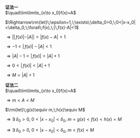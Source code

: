 **证法一**  
$\quad\lim\limits_{x\to x_0}f(x)=A$  
  
$\Rightarrow\rm{let}\;\epsilon=1,\;\exists\;\delta_0>0,\;0<|x-x_0|<\delta_0,\;\forall\;f(x),\;|\,f(x)-A|<1$  
  
$\Rightarrow | |\,f(x)|-|A| |<|f(x)-A|<1$  
  
$\Rightarrow -1<|\,f(x)|-|A|<1$  
  
$\Rightarrow |A|-1<|\,f(x)|<|A|+1$  
  
$\Rightarrow 0<|\,f(x)|<|A|+1$  
  
$\Rightarrow M=|A|+1$  
  
**证法二**  
$\quad\lim\limits_{x\to x_0}f(x)=A$  
  
$\Rightarrow m<A<M$  
  
$\rm{let}\;g(x)\equiv m,\;h(x)\equiv M$  
  
$\Rightarrow\exists\;\delta_0>0,\;0<|x-x_0|<\delta_0,\;m=g(x)<f(x)<h(x)=M$  
  
$\Rightarrow\exists\;\delta_0>0,\;0<|x-x_0|<\delta_0,\;m<f(x)<M$  
